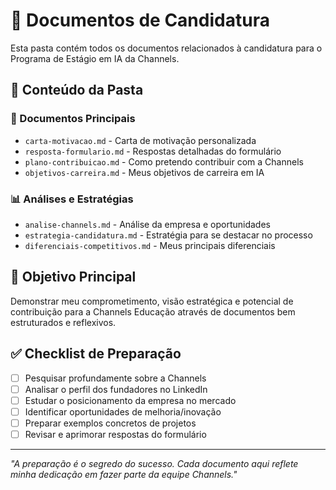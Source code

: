 # 📄 Documentos de Candidatura

Esta pasta contém todos os documentos relacionados à candidatura para o Programa de Estágio em IA da Channels.

## 📁 Conteúdo da Pasta

### 📝 Documentos Principais
- `carta-motivacao.md` - Carta de motivação personalizada
- `resposta-formulario.md` - Respostas detalhadas do formulário
- `plano-contribuicao.md` - Como pretendo contribuir com a Channels
- `objetivos-carreira.md` - Meus objetivos de carreira em IA

### 📊 Análises e Estratégias
- `analise-channels.md` - Análise da empresa e oportunidades
- `estrategia-candidatura.md` - Estratégia para se destacar no processo
- `diferenciais-competitivos.md` - Meus principais diferenciais

## 🎯 Objetivo Principal

Demonstrar meu comprometimento, visão estratégica e potencial de contribuição para a Channels Educação através de documentos bem estruturados e reflexivos.

## ✅ Checklist de Preparação

- [ ] Pesquisar profundamente sobre a Channels
- [ ] Analisar o perfil dos fundadores no LinkedIn
- [ ] Estudar o posicionamento da empresa no mercado
- [ ] Identificar oportunidades de melhoria/inovação
- [ ] Preparar exemplos concretos de projetos
- [ ] Revisar e aprimorar respostas do formulário

---

*"A preparação é o segredo do sucesso. Cada documento aqui reflete minha dedicação em fazer parte da equipe Channels."*
